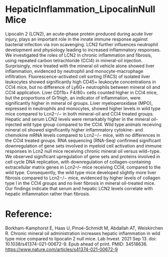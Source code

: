 # HepaticInflammation_LipocalinNullMice

Lipocalin 2 (LCN2), an acute-phase protein produced during acute liver injury, plays an important role in the innate immune response against bacterial infection via iron scavenging. LCN2 further influences neutrophil development and physiology leading to increased inflammatory responses. We investigated the roles of LCN2 in chronic inflammation and fibrosis, using repeated carbon tetrachloride (CCl4) in mineral-oil injection. Surprisingly, mice treated with the mineral oil vehicle alone showed liver inflammation, evidenced by neutrophil and monocyte-macrophage infiltration. Fluorescence-activated cell sorting (FACS) of isolated liver leukocytes showed significantly high CD45+ leukocyte concentrations in CCl4 mice, but no difference of Ly6G+ neutrophils between mineral oil and CCl4 application. Liver CD11b+ F4/80+ cells counted higher in CCl4 mice, but the proportions of Gr1high, an indicator of inflammation, were significantly higher in mineral oil groups. Liver myeloperoxidase (MPO), expressed in neutrophils and monocytes, showed higher levels in wild type mice compared to Lcn2−/− in both mineral-oil and CCl4 treated groups. Hepatic and serum LCN2 levels were remarkably higher in the mineral oil-injected wild type group compared to the CCl4. Wild type animals receiving mineral oil showed significantly higher inflammatory cytokine- and chemokine mRNA levels compared to Lcn2−/− mice, with no differences in the CCl4 treated groups. RNA sequencing (RNA-Seq) confirmed significant downregulation of gene sets involved in myeloid cell activation and immune responses in Lcn2 null mice receiving chronic mineral oil versus wild−type. We observed significant upregulation of gene sets and proteins involved in cell cycle DNA replication, with downregulation of collagen-containing extracellular matrix genes in Lcn2–/– mice receiving CCl4, compared to the wild type. Consequently, the wild type mice developed slightly more liver fibrosis compared to Lcn2−/− mice, evidenced by higher levels of collagen type I in the CCl4 groups and no liver fibrosis in mineral oil-treated mice. Our findings indicate that serum and hepatic LCN2 levels correlate with hepatic inflammation rather than fibrosis.

# Reference: 
Borkham-Kamphorst E, Haas U, Pinoé-Schmidt M, Abdallah AT, Weiskirchen R. Chronic mineral oil administration increases hepatic inflammation in wild type mice compared to lipocalin 2 null mice. Lab Invest. 2021 Sep 13. doi: 10.1038/s41374-021-00672-9. Epub ahead of print. PMID: 34518636.
https://www.nature.com/articles/s41374-021-00672-9
